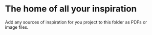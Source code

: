 # The home of all your inspiration

Add any sources of inspiration for you project to this folder as PDFs or image files.
